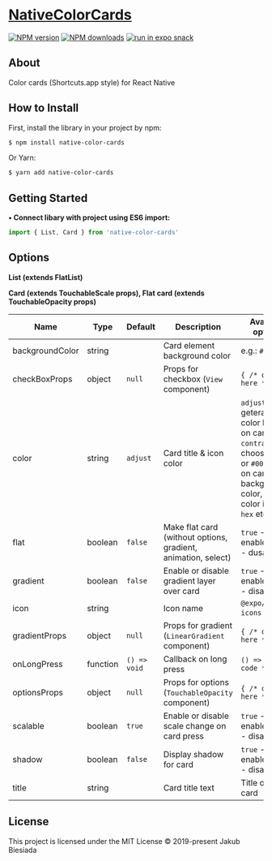 # [NativeColorCards](https://github.com/native-ly/native-color-cards)

[![NPM version](http://img.shields.io/npm/v/native-color-cards.svg?style=flat-square)](https://www.npmjs.com/package/native-color-cards)
[![NPM downloads](http://img.shields.io/npm/dm/native-color-cards.svg?style=flat-square)](https://www.npmjs.com/package/native-color-cards)
[![run in expo snack](https://img.shields.io/badge/Run%20in%20Snack-4630EB.svg?style=flat-square&logo=EXPO&labelColor=FFF&logoColor=000)](https://snack.expo.io/@jbiesiada/5727bc)

## About

Color cards (Shortcuts.app style) for React Native

## How to Install

First, install the library in your project by npm:

```sh
$ npm install native-color-cards
```

Or Yarn:

```sh
$ yarn add native-color-cards
```

## Getting Started

**• Connect libary with project using ES6 import:**

```js
import { List, Card } from 'native-color-cards'
```

## Options

**List (extends FlatList)**

**Card (extends TouchableScale props), Flat card (extends TouchableOpacity props)**

| Name            | Type     | Default      | Description                                                   | Available options                                                                                                                                       |
| --------------- | -------- | ------------ | ------------------------------------------------------------- | ------------------------------------------------------------------------------------------------------------------------------------------------------- |
| backgroundColor | string   | ` `          | Card element background color                                 | e.g.: `#D23440`                                                                                                                                         |
| checkBoxProps   | object   | `null`       | Props for checkbox (`View` component)                         | `{ /* options here */ }`                                                                                                                                |
| color           | string   | `adjust`     | Card title & icon color                                       | `adjust` - geterates color based on card color, `contrast` - chooses `#fff` or `#000` based on card background color, static color in `rgb`, `hex` etc. |
| flat            | boolean  | `false`      | Make flat card (without options, gradient, animation, select) | `true` - enable, `false` - dusable                                                                                                                      |
| gradient        | boolean  | `false`      | Enable or disable gradient layer over card                    | `true` - enable, `false` - disable                                                                                                                      |
| icon            | string   | ` `          | Icon name                                                     | `@expo/vector-icons` icons                                                                                                                              |
| gradientProps   | object   | `null`       | Props for gradient (`LinearGradient` component)               | `{ /* options here */ }`                                                                                                                                |
| onLongPress     | function | `() => void` | Callback on long press                                        | `() => { /* code */ }`                                                                                                                                  |
| optionsProps    | object   | `null`       | Props for options (`TouchableOpacity` component)              | `{ /* options here */ }`                                                                                                                                |
| scalable        | boolean  | `true`       | Enable or disable scale change on card press                  | `true` - enable, `false` - disable                                                                                                                      |
| shadow          | boolean  | `false`      | Display shadow for card                                       | `true` - enable, `false` - disable                                                                                                                      |
| title           | string   | ` `          | Card title text                                               | Title of your card                                                                                                                                      |

## License

This project is licensed under the MIT License © 2019-present Jakub Biesiada
